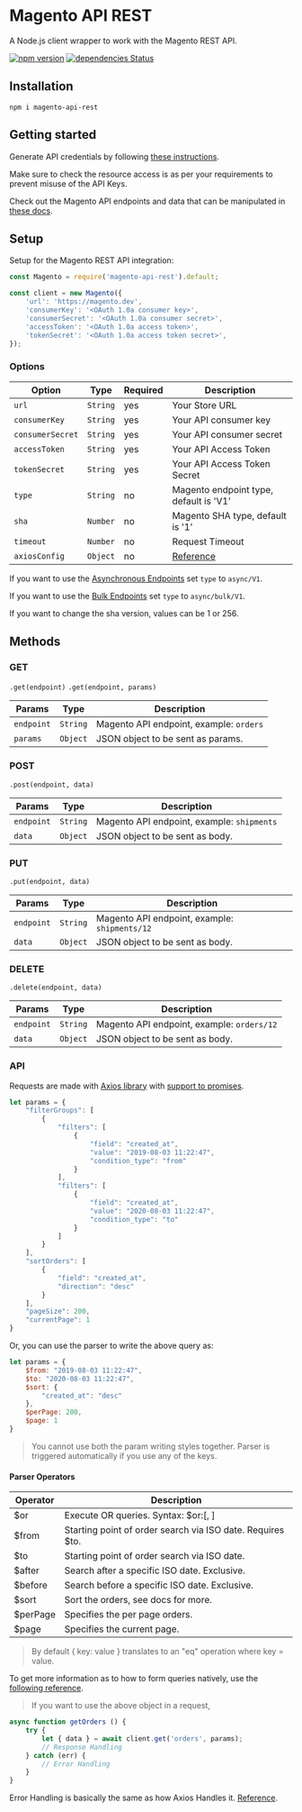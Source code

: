 # Magento API REST

A Node.js client wrapper to work with the Magento REST API.

[![npm version](https://badge.fury.io/js/magento-api-rest.svg)](https://www.npmjs.com/package/magento-api-rest)
[![dependencies Status](https://david-dm.org/aadityachakravarty/magento-api-rest/status.svg)](https://david-dm.org/aadityachakravarty/magento-api-rest)

## Installation

```
npm i magento-api-rest
```

## Getting started

Generate API credentials by following [these instructions](https://devdocs.magento.com/guides/v2.3/get-started/create-integration.html).

Make sure to check the resource access is as per your requirements to prevent misuse of the API Keys.

Check out the Magento API endpoints and data that can be manipulated in [these docs](https://devdocs.magento.com/redoc/2.3/index.html).

## Setup

Setup for the Magento REST API integration:

```js
const Magento = require('magento-api-rest').default;

const client = new Magento({
    'url': 'https://magento.dev',
    'consumerKey': '<OAuth 1.0a consumer key>',
    'consumerSecret': '<OAuth 1.0a consumer secret>',
    'accessToken': '<OAuth 1.0a access token>',
    'tokenSecret': '<OAuth 1.0a access token secret>',
});
```

### Options

| Option | Type | Required | Description |
--- | --- | --- | ---
| `url`  | `String`  | yes | Your Store URL |
| `consumerKey` | `String`  | yes | Your API consumer key |
| `consumerSecret` | `String` | yes | Your API consumer secret |
| `accessToken` | `String` | yes | Your API Access Token |
| `tokenSecret` | `String` | yes | Your API Access Token Secret |
| `type` | `String` | no | Magento endpoint type, default is 'V1'|
| `sha` | `Number`  | no | Magento SHA type, default is '1'|
| `timeout` | `Number`  | no | Request Timeout |
| `axiosConfig` | `Object` | no | [Reference](https://github.com/axios/axios#request-config)

If you want to use the [Asynchronous Endpoints](https://devdocs.magento.com/guides/v2.3/rest/asynchronous-web-endpoints.html) set `type` to `async/V1`.

If you want to use the [Bulk Endpoints](https://devdocs.magento.com/guides/v2.3/rest/bulk-endpoints.html) set `type` to `async/bulk/V1`.

If you want to change the sha version, values can be 1 or 256.

## Methods

### GET

`.get(endpoint)`
`.get(endpoint, params)`

| Params     | Type     | Description                                                   |
|------------|----------|---------------------------------------------------------------|
| `endpoint` | `String` | Magento API endpoint, example: `orders`                       |
| `params`   | `Object` | JSON object to be sent as params.                             |

### POST

`.post(endpoint, data)`

| Params     | Type     | Description                                                 |
|------------|----------|-------------------------------------------------------------|
| `endpoint` | `String` | Magento API endpoint, example: `shipments`                  |
| `data`     | `Object` | JSON object to be sent as body.                             |

### PUT

`.put(endpoint, data)`

| Params     | Type     | Description                                                 |
|------------|----------|-------------------------------------------------------------|
| `endpoint` | `String` | Magento API endpoint, example: `shipments/12`               |
| `data`     | `Object` | JSON object to be sent as body.                             |

### DELETE

`.delete(endpoint, data)`

| Params     | Type     | Description                                                     |
|------------|----------|-----------------------------------------------------------------|
| `endpoint` | `String` | Magento API endpoint, example: `orders/12`                      |
| `data`     | `Object` | JSON object to be sent as body.                                 |

### API

Requests are made with [Axios library](https://github.com/axios/axios) with [support to promises](https://github.com/axios/axios#promises).

```js
let params = {
    "filterGroups": [
        {
            "filters": [
                {
                    "field": "created_at",
                    "value": "2019-08-03 11:22:47",
                    "condition_type": "from"
                }
            ],
            "filters": [
                {   
                    "field": "created_at",
                    "value": "2020-08-03 11:22:47",
                    "condition_type": "to"
                }
            ]
        }
    ],
    "sortOrders": [
        {
            "field": "created_at",
            "direction": "desc"
        }
    ],
    "pageSize": 200,
    "currentPage": 1
}
```
Or, you can use the parser to write the above query as:
```js
let params = {
    $from: "2019-08-03 11:22:47",
    $to: "2020-08-03 11:22:47",
    $sort: {
        "created_at": "desc"
    },
    $perPage: 200,
    $page: 1
}
```
> You cannot use both the param writing styles together.
> Parser is triggered automatically if you use any of the keys.

#### Parser Operators

| Operator | Description |
---|---
| $or | Execute OR queries. Syntax: $or:[<condition1>, <condition2>] |
| $from | Starting point of order search via ISO date. Requires $to. |
| $to | Starting point of order search via ISO date. |
| $after | Search after a specific ISO date. Exclusive. |
| $before | Search before a specific ISO date. Exclusive. |
| $sort | Sort the orders, see docs for more. |
| $perPage | Specifies the per page orders. |
| $page | Specifies the current page. |

> By default { key: value } translates to an "eq" operation where key = value.

To get more information as to how to form queries natively, use the [following reference](https://devdocs.magento.com/guides/v2.3/rest/performing-searches.html).

> If you want to use the above object in a request,
```js
async function getOrders () {
    try {
        let { data } = await client.get('orders', params);
        // Response Handling
    } catch (err) {
        // Error Handling
    }
}
```
Error Handling is basically the same as how Axios Handles it. [Reference](https://github.com/axios/axios).